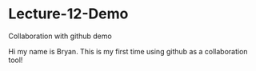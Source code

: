 # Lecture-12-Demo
Collaboration with github demo

Hi my name is Bryan. This is my first time using github as a collaboration tool!
